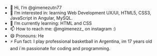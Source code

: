 - 👋 Hi, I’m @gimenezutn77 
- 👀 I’m interested in: learning Web Development UX/UI, HTML5, CSS3, JavaScript in Angular, MySQL.
- 🌱 I’m currently learning: HTML and CSS
- 📫 How to reach me: @mgimenezz_ on instagram :)
- 😄 Pronouns: He
- ⚡ Fun fact: I play professional basketball in Argentina, im 17 years old and i´m passionate for coding and programming.

<!---
gimenezutn77/gimenezutn77 is a ✨ special ✨ repository because its `README.md` (this file) appears on your GitHub profile.
You can click the Preview link to take a look at your changes.
--->
